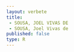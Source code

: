 ```yaml
---
layout: verbete
title:
 - SOUSA, JOEL VIVAS DE
 - SOUSA, Joel Vivas de
published: false
type: R
---
```


